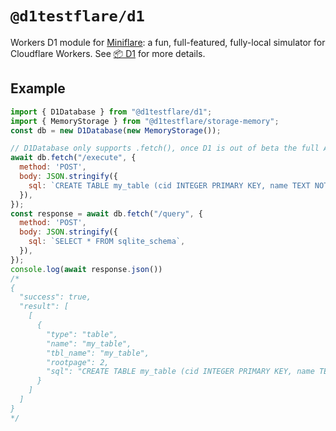 # `@d1testflare/d1`

Workers D1 module for [Miniflare](https://github.com/cloudflare/miniflare): a
fun, full-featured, fully-local simulator for Cloudflare Workers. See
[📦 D1](https://miniflare.dev/storage/d1) for more details.

## Example

```js
import { D1Database } from "@d1testflare/d1";
import { MemoryStorage } from "@d1testflare/storage-memory";
const db = new D1Database(new MemoryStorage());

// D1Database only supports .fetch(), once D1 is out of beta the full API will be available here:
await db.fetch("/execute", {
  method: 'POST',
  body: JSON.stringify({
    sql: `CREATE TABLE my_table (cid INTEGER PRIMARY KEY, name TEXT NOT NULL);`,
  }),
});
const response = await db.fetch("/query", {
  method: 'POST',
  body: JSON.stringify({
    sql: `SELECT * FROM sqlite_schema`,
  }),
});
console.log(await response.json())
/*
{
  "success": true,
  "result": [
    [
      {
        "type": "table",
        "name": "my_table",
        "tbl_name": "my_table",
        "rootpage": 2,
        "sql": "CREATE TABLE my_table (cid INTEGER PRIMARY KEY, name TEXT NOT NULL)"
      }
    ]
  ]
}
*/
```
